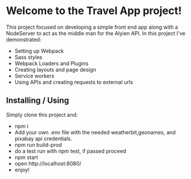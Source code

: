 # Welcome to the Travel App project!

This project focused on developing a simple front end app along with a NodeServer to act as the middle man for the Alyien API. In this project I've demonstrated:
- Setting up Webpack
- Sass styles
- Webpack Loaders and Plugins
- Creating layouts and page design
- Service workers
- Using APIs and creating requests to external urls

## Installing / Using
Simply clone this project and:
- npm i
- Add your own .env file with the needed weatherbit,geonames, and 
 pixabay api credentials.
- npm run build-prod
- do a test run with npm test, if passed proceed
- npm start
- open http://localhost:8080/
- enjoy!